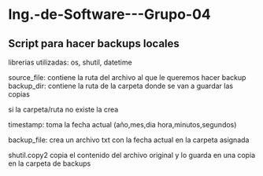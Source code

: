 # Ing.-de-Software---Grupo-04

## Script para hacer backups locales

librerias utilizadas: os, shutil, datetime

source_file: contiene la ruta del archivo al que le queremos hacer backup
backup_dir: contiene la ruta de la carpeta donde se van a guardar las copias

si la carpeta/ruta no existe la crea

timestamp: toma la fecha actual (año,mes,dia hora,minutos,segundos)

backup_file: crea un archivo txt con la fecha actual en la carpeta asignada 

shutil.copy2 copia el contenido del archivo original y lo guarda en una copia en la carpeta de backups